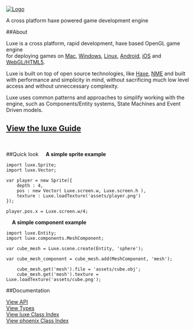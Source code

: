 
[![Logo](http://luxeengine.com/images/logo.png)](./index.html)

A cross platform haxe powered game development engine

##About

Luxe is a cross platform, rapid development, haxe based OpenGL game engine    
for deploying games on [Mac](mac.html), [Windows](windows.html), [Linux](linux.html), [Android](android.html), [iOS](ios.html) and [WebGL/HTML5](html5.html).

Luxe is built on top of open source technologies, like [Haxe](http://haxe.org), [NME](http://github.com/haxenme/NME) and built with performance and simplicity in mind, without sacrificing much low level access and without unneccessary complexity.

Luxe uses common patterns and approaches to simplify working with the engine, such as Components/Entity systems, State Machines and Event Driven models. 

## [View the luxe Guide](guide.html)   

&nbsp;

##Quick look
&nbsp;
&nbsp;
**A simple sprite example**

    import luxe.Sprite;
    import luxe.Vector;

    var player = new Sprite({
        depth : 4,
        pos : new Vector( Luxe.screen.w, Luxe.screen.h ),
        texture : Luxe.loadTexture('assets/player.png')
    });

    player.pos.x = Luxe.screen.w/4;
&nbsp;
&nbsp;
**A simple component example**

    import luxe.Entity;
    import luxe.components.MeshComponent;

    var cube_mesh = Luxe.scene.create(Entity, 'sphere');

    var cube_mesh_component = cube_mesh.add(MeshComponent, 'mesh');

        cube_mesh.get('mesh').file = 'assets/cube.obj';
        cube_mesh.get('mesh').texture = Luxe.loadTexture('assets/cube.png');


##Documentation

<!-- [View Full Index](all.html)     -->

[View API](api.html)   
[View Types](types.html)   
[View luxe Class Index](luxe.Classes.html)   
[View phoenix Class Index](phoenix.Classes.html)   
&nbsp;
&nbsp;

&nbsp;


